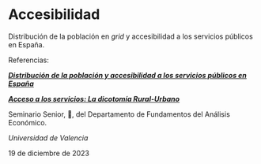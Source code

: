 # Accesibilidad
Distribución de la población en _grid_ y accesibilidad a los servicios públicos en España.

Referencias:

[**_Distribución de la población y accesibilidad a los servicios públicos en España_**](https://www.ivie.es/es_ES/ptproyecto/distribucion-la-poblacion-acceso-los-servicios-publicos/)

[**_Acceso a los servicios: La dicotomía Rural-Urbano_**](https://www.funcas.es/revista/la-economia-espanola-ante-el-reto-demografico/)

Seminario Senior, :muscle:, del Departamento de Fundamentos del Análisis Económico.

_Universidad de Valencia_

19 de diciembre de 2023

